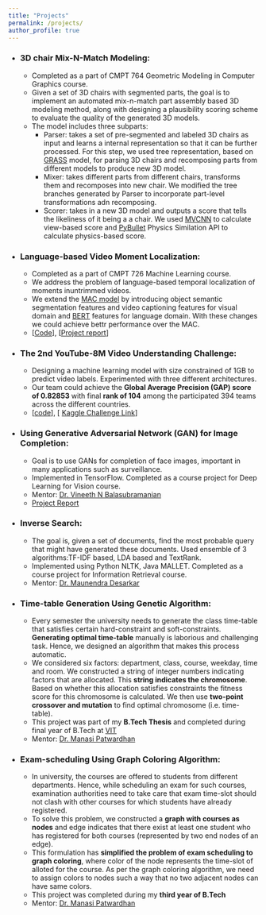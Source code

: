 ```yaml
---
title: "Projects"
permalink: /projects/
author_profile: true
---
```


-    ### 3D chair Mix-N-Match Modeling:
     -    Completed as a part of CMPT 764 Geometric Modeling in Computer Graphics course.
     -    Given a set of 3D chairs with segmented parts, the goal is to implement an automated mix-n-match part
assembly based 3D modeling method, along with designing a plausibility scoring scheme to evaluate the quality of the generated 3D models.
     -    The model includes three subparts: 
          -    Parser: takes a set of pre-segmented and labeled 3D chairs as input and learns a internal representation so that it can be further processed. For this step, we used tree representation, based on [GRASS](https://github.com/PeppaZhu/grass) model, for parsing 3D chairs and recomposing parts from different models to produce new 3D model.
          -    Mixer: takes different parts from different chairs, transforms them and recomposes into new chair. We modified the tree branches generated by Parser to incorporate part-level transformations adn recomposing.
          -    Scorer: takes in a new 3D model and outputs a score that tells the likeliness of it being a a chair. We used [MVCNN](http://vis-www.cs.umass.edu/mvcnn/) to calculate view-based score and [PyBullet](https://pybullet.org/wordpress/) Physics Similation API to calculate physics-based score.


-   ### Language-based Video Moment Localization:
    -    Completed as a part of CMPT 726 Machine Learning course.
    -    We address the problem of language-based temporal localization of moments inuntrimmed videos.
    -    We extend the [MAC model](https://github.com/runzhouge/MAC) by introducing object semantic segmentation features and video captioning features for visual domain and [BERT](https://arxiv.org/abs/1810.04805) features for language domain. With these changes we could achieve bettr performance over the MAC.
    -    \[[Code](https://github.com/madhawav/MML)\], \[[Project report](https://arxiv.org/pdf/2006.10260.pdf)\]

-   ### The 2nd YouTube-8M Video Understanding Challenge:
    -  Designing a machine learning model with size constrained of 1GB to predict video labels. Experimented with three different architectures. 
    -  Our team could achieve the **Global Average Precision (GAP) score of 0.82853** with final **rank of 104** among the participated 394 teams across the different countries.
    -  \[[code](https://github.com/supriya-pandhre/kaggle-youtube8m)\], \[ [Kaggle Challenge Link](https://www.kaggle.com/c/youtube8m-2018)\]

-   ### Using Generative Adversarial Network (GAN) for Image Completion:
    -  Goal is to use GANs for completion of face images, important in many applications such as surveillance.
    -  Implemented in TensorFlow. Completed as a course project for Deep Learning for Vision course. 
    -  Mentor: [Dr. Vineeth N Balasubramanian](https://www.iith.ac.in/~vineethnb/)
    -  [Project Report](https://drive.google.com/file/d/1W7NhIt8XP5HToKYoKbhTCMHokylXQDYx/view?usp=sharing)

-  ### Inverse Search:
   -  The goal is, given a set of documents, find the most probable query that might have generated these documents. Used ensemble of 3 algorithms:TF-IDF based, LDA based and TextRank.
   -  Implemented using Python NLTK, Java MALLET. Completed as a course project for Information Retrieval course.
   -  Mentor: [Dr. Maunendra Desarkar](http://www.iith.ac.in/~maunendra/)

-  ### Time-table Generation Using Genetic Algorithm:
   -  Every semester the university needs to generate the class time-table that satisfies certain hard-constraint and soft-constraints. **Generating optimal time-table** manually is laborious and challenging task. Hence, we designed an algorithm that makes this process automatic. 
   -  We considered six factors: department, class, course, weekday, time and room. We constructed a string of integer numbers indicating factors that are allocated. This **string indicates the chromosome**. Based on whether this allocation satisfies constraints the fitness score for this chromosome is calculated. We then use **two-point crossover and mutation** to find optimal chromosome (i.e. time-table).
   -  This project was part of my **B.Tech Thesis** and completed during final year of B.Tech at [VIT](http://www.vit.edu/index.php)
   -  Mentor: [Dr. Manasi Patwardhan](https://www.linkedin.com/in/manasi-patwardhan-25215019/)

- ### Exam-scheduling Using Graph Coloring Algorithm:
   -  In university, the courses are offered to students from different departments. Hence, while scheduling an exam for such courses, examination authorities need to take care that exam time-slot should not clash with other courses for which students have already registered.
   -  To solve this problem, we constructed a **graph with courses as nodes** and edge indicates that there exist at least one student who has registered for both courses (represented by two end nodes of an edge).
   -  This formulation has **simplified the problem of exam scheduling to graph coloring**, where color of the node represents the time-slot of alloted for the course. As per the graph coloring algorithm, we need to assign colors to nodes such a way that no two adjacent nodes can have same colors.
   -  This project was completed during my **third year of B.Tech**
   -  Mentor: [Dr. Manasi Patwardhan](https://www.linkedin.com/in/manasi-patwardhan-25215019/)
